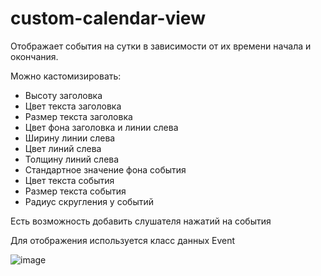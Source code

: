 # custom-calendar-view

Отображает события на сутки в зависимости от их времени начала и окончания. 

Можно кастомизировать:
- Высоту заголовка
- Цвет текста заголовка
- Размер текста заголовка
- Цвет фона заголовка и линии слева
- Ширину линии слева
- Цвет линий слева
- Толщину линий слева
- Стандартное значение фона события
- Цвет текста события
- Размер текста события
- Радиус скругления у событий

Есть возможность добавить слушателя нажатий на события

Для отображения используется класс данных Event


![image](https://user-images.githubusercontent.com/52033075/162167128-a88111ea-2c6b-4139-8bbc-6d901371c117.png)
